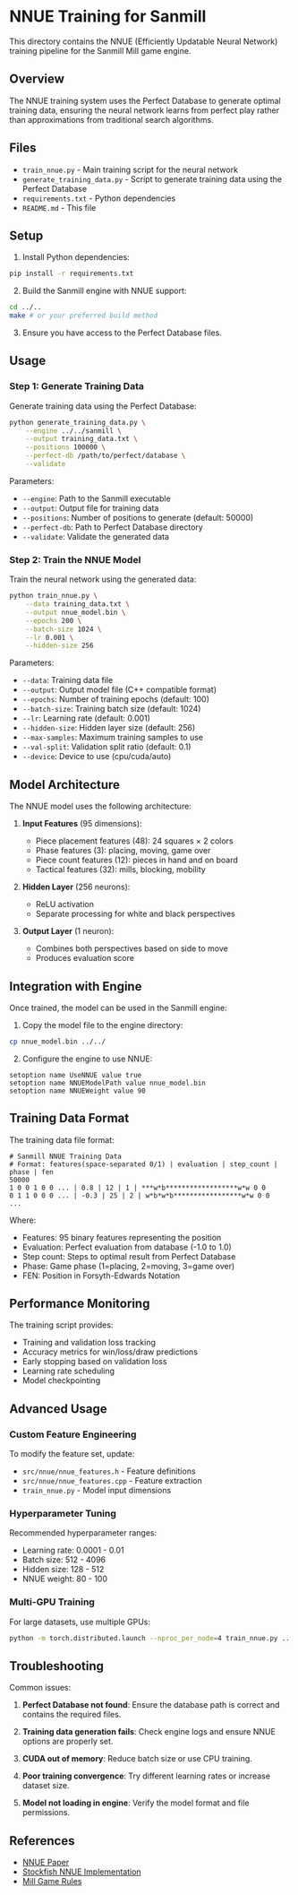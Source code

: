 # NNUE Training for Sanmill

This directory contains the NNUE (Efficiently Updatable Neural Network) training pipeline for the Sanmill Mill game engine.

## Overview

The NNUE training system uses the Perfect Database to generate optimal training data, ensuring the neural network learns from perfect play rather than approximations from traditional search algorithms.

## Files

- `train_nnue.py` - Main training script for the neural network
- `generate_training_data.py` - Script to generate training data using the Perfect Database
- `requirements.txt` - Python dependencies
- `README.md` - This file

## Setup

1. Install Python dependencies:
```bash
pip install -r requirements.txt
```

2. Build the Sanmill engine with NNUE support:
```bash
cd ../..
make # or your preferred build method
```

3. Ensure you have access to the Perfect Database files.

## Usage

### Step 1: Generate Training Data

Generate training data using the Perfect Database:

```bash
python generate_training_data.py \
    --engine ../../sanmill \
    --output training_data.txt \
    --positions 100000 \
    --perfect-db /path/to/perfect/database \
    --validate
```

Parameters:
- `--engine`: Path to the Sanmill executable
- `--output`: Output file for training data
- `--positions`: Number of positions to generate (default: 50000)
- `--perfect-db`: Path to Perfect Database directory
- `--validate`: Validate the generated data

### Step 2: Train the NNUE Model

Train the neural network using the generated data:

```bash
python train_nnue.py \
    --data training_data.txt \
    --output nnue_model.bin \
    --epochs 200 \
    --batch-size 1024 \
    --lr 0.001 \
    --hidden-size 256
```

Parameters:
- `--data`: Training data file
- `--output`: Output model file (C++ compatible format)
- `--epochs`: Number of training epochs (default: 100)
- `--batch-size`: Training batch size (default: 1024)
- `--lr`: Learning rate (default: 0.001)
- `--hidden-size`: Hidden layer size (default: 256)
- `--max-samples`: Maximum training samples to use
- `--val-split`: Validation split ratio (default: 0.1)
- `--device`: Device to use (cpu/cuda/auto)

## Model Architecture

The NNUE model uses the following architecture:

1. **Input Features** (95 dimensions):
   - Piece placement features (48): 24 squares × 2 colors
   - Phase features (3): placing, moving, game over
   - Piece count features (12): pieces in hand and on board
   - Tactical features (32): mills, blocking, mobility

2. **Hidden Layer** (256 neurons):
   - ReLU activation
   - Separate processing for white and black perspectives

3. **Output Layer** (1 neuron):
   - Combines both perspectives based on side to move
   - Produces evaluation score

## Integration with Engine

Once trained, the model can be used in the Sanmill engine:

1. Copy the model file to the engine directory:
```bash
cp nnue_model.bin ../../
```

2. Configure the engine to use NNUE:
```
setoption name UseNNUE value true
setoption name NNUEModelPath value nnue_model.bin
setoption name NNUEWeight value 90
```

## Training Data Format

The training data file format:
```
# Sanmill NNUE Training Data
# Format: features(space-separated 0/1) | evaluation | step_count | phase | fen
50000
1 0 0 1 0 0 ... | 0.8 | 12 | 1 | ***w*b******************w*w 0 0
0 1 1 0 0 0 ... | -0.3 | 25 | 2 | w*b*w*b*****************w*w 0 0
...
```

Where:
- Features: 95 binary features representing the position
- Evaluation: Perfect evaluation from database (-1.0 to 1.0)
- Step count: Steps to optimal result from Perfect Database
- Phase: Game phase (1=placing, 2=moving, 3=game over)
- FEN: Position in Forsyth-Edwards Notation

## Performance Monitoring

The training script provides:
- Training and validation loss tracking
- Accuracy metrics for win/loss/draw predictions
- Early stopping based on validation loss
- Learning rate scheduling
- Model checkpointing

## Advanced Usage

### Custom Feature Engineering

To modify the feature set, update:
- `src/nnue/nnue_features.h` - Feature definitions
- `src/nnue/nnue_features.cpp` - Feature extraction
- `train_nnue.py` - Model input dimensions

### Hyperparameter Tuning

Recommended hyperparameter ranges:
- Learning rate: 0.0001 - 0.01
- Batch size: 512 - 4096
- Hidden size: 128 - 512
- NNUE weight: 80 - 100

### Multi-GPU Training

For large datasets, use multiple GPUs:
```bash
python -m torch.distributed.launch --nproc_per_node=4 train_nnue.py ...
```

## Troubleshooting

Common issues:

1. **Perfect Database not found**: Ensure the database path is correct and contains the required files.

2. **Training data generation fails**: Check engine logs and ensure NNUE options are properly set.

3. **CUDA out of memory**: Reduce batch size or use CPU training.

4. **Poor training convergence**: Try different learning rates or increase dataset size.

5. **Model not loading in engine**: Verify the model format and file permissions.

## References

- [NNUE Paper](https://arxiv.org/abs/2010.05982)
- [Stockfish NNUE Implementation](https://github.com/official-stockfish/nnue-pytorch)
- [Mill Game Rules](https://en.wikipedia.org/wiki/Nine_men's_morris)
